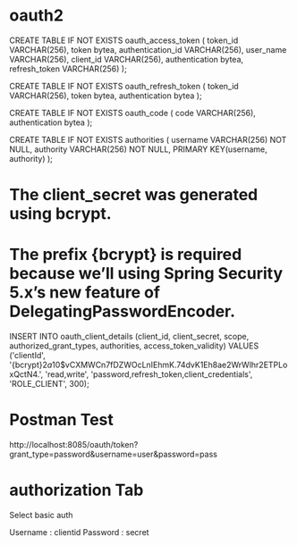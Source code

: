 # oauth2

CREATE TABLE IF NOT EXISTS oauth_access_token (
  token_id VARCHAR(256),
  token bytea,
  authentication_id VARCHAR(256),
  user_name VARCHAR(256),
  client_id VARCHAR(256),
  authentication bytea,
  refresh_token VARCHAR(256)
);

CREATE TABLE IF NOT EXISTS oauth_refresh_token (
  token_id VARCHAR(256),
  token bytea,
  authentication bytea
);

CREATE TABLE IF NOT EXISTS oauth_code (
  code VARCHAR(256), authentication bytea
);


CREATE TABLE IF NOT EXISTS authorities (
  username VARCHAR(256) NOT NULL,
  authority VARCHAR(256) NOT NULL,
  PRIMARY KEY(username, authority)
);

# The client_secret was generated using bcrypt.
# The prefix {bcrypt} is required because we’ll using Spring Security 5.x’s new feature of DelegatingPasswordEncoder.


INSERT INTO oauth_client_details (client_id, client_secret, scope, authorized_grant_types, authorities, access_token_validity)
  VALUES ('clientId', '{bcrypt}$2a$10$vCXMWCn7fDZWOcLnIEhmK.74dvK1Eh8ae2WrWlhr2ETPLoxQctN4.', 'read,write', 'password,refresh_token,client_credentials', 'ROLE_CLIENT', 300);


# Postman Test
http://localhost:8085/oauth/token?grant_type=password&username=user&password=pass

# authorization Tab
 Select basic auth

Username : clientid
Password : secret

    
